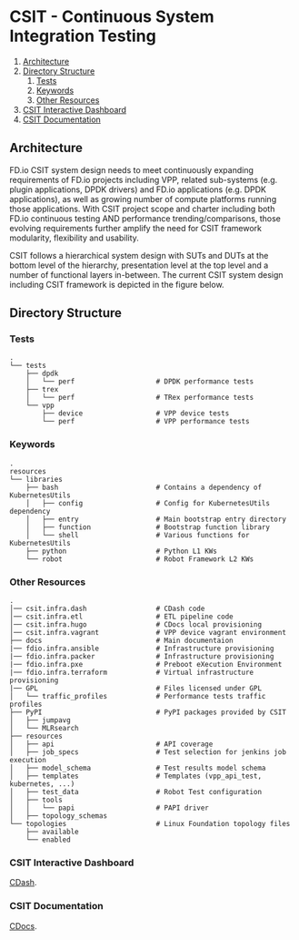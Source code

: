 # CSIT - Continuous System Integration Testing

1. [Architecture](#architecture)
1. [Directory Structure](#directory-structure)
   1. [Tests](#tests)
   1. [Keywords](#keywords)
   1. [Other Resources](#other-resources)
1. [CSIT Interactive Dashboard](#csit-interactive-dashboard)
1. [CSIT Documentation](#csit-documentation)

## Architecture

FD.io CSIT system design needs to meet continuously expanding requirements of
FD.io projects including VPP, related sub-systems (e.g. plugin applications,
DPDK drivers) and FD.io applications (e.g. DPDK applications), as well as
growing number of compute platforms running those applications. With CSIT
project scope and charter including both FD.io continuous testing AND
performance trending/comparisons, those evolving requirements further amplify
the need for CSIT framework modularity, flexibility and usability.

CSIT follows a hierarchical system design with SUTs and DUTs at the bottom level
of the hierarchy, presentation level at the top level and a number of functional
layers in-between. The current CSIT system design including CSIT framework is
depicted in the figure below.

## Directory Structure

### Tests

```
.
└── tests
    ├── dpdk
    │   └── perf                    # DPDK performance tests
    ├── trex
    │   └── perf                    # TRex performance tests
    └── vpp
        ├── device                  # VPP device tests
        └── perf                    # VPP performance tests
```

### Keywords

```
.
resources
└── libraries
    ├── bash                        # Contains a dependency of KubernetesUtils
    │   ├── config                  # Config for KubernetesUtils dependency
    │   ├── entry                   # Main bootstrap entry directory
    │   ├── function                # Bootstrap function library
    │   └── shell                   # Various functions for KubernetesUtils
    ├── python                      # Python L1 KWs
    └── robot                       # Robot Framework L2 KWs
```

### Other Resources

```
.
│── csit.infra.dash                 # CDash code
│── csit.infra.etl                  # ETL pipeline code
│── csit.infra.hugo                 # CDocs local provisioning
│── csit.infra.vagrant              # VPP device vagrant environment
├── docs                            # Main documentaion
|── fdio.infra.ansible              # Infrastructure provisioning
|── fdio.infra.packer               # Infrastructure provisioning
|── fdio.infra.pxe                  # Preboot eXecution Environment
|── fdio.infra.terraform            # Virtual infrastructure provisioning
|── GPL                             # Files licensed under GPL
│   └── traffic_profiles            # Performance tests traffic profiles
├── PyPI                            # PyPI packages provided by CSIT
│   ├── jumpavg
│   └── MLRsearch
├── resources
│   ├── api                         # API coverage
│   ├── job_specs                   # Test selection for jenkins job execution
│   ├── model_schema                # Test results model schema
│   ├── templates                   # Templates (vpp_api_test, kubernetes, ...)
│   ├── test_data                   # Robot Test configuration
│   ├── tools
│   │   └── papi                    # PAPI driver
│   ├── topology_schemas
└── topologies                      # Linux Foundation topology files
    ├── available
    └── enabled
```

### CSIT Interactive Dashboard

[CDash](https://csit.fd.io).

### CSIT Documentation

[CDocs](https://csit.fd.io/cdocs/).
